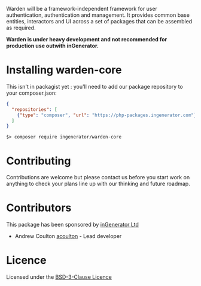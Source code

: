 Warden will be a framework-independent framework for user authentication, authentication
and management. It provides common base entities, interactors and UI across a set of packages
that can be assembled as required.

**Warden is under heavy development and not recommended for production use outwith inGenerator.**

# Installing warden-core

This isn't in packagist yet : you'll need to add our package repository to your composer.json:

```json
{
  "repositories": [
    {"type": "composer", "url": "https://php-packages.ingenerator.com"}
  ]
}
```

`$> composer require ingenerator/warden-core`

# Contributing

Contributions are welcome but please contact us before you start work on anything to check your
plans line up with our thinking and future roadmap. 

# Contributors

This package has been sponsored by [inGenerator Ltd](http://www.ingenerator.com)

* Andrew Coulton [acoulton](https://github.com/acoulton) - Lead developer

# Licence

Licensed under the [BSD-3-Clause Licence](LICENSE)
